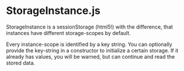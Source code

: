 # StorageInstance.js
StorageInstance is a sessionStorage (html5!) with the difference, that instances have different storage-scopes by default.

Every instance-scope is identified by a key string. You can optionally provide the key-string in a constructor to initialize a certain storage. If it already has values, you will be warned, but can continue and read the stored data.